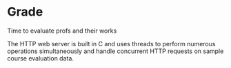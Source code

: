 # Grade

Time to evaluate profs and their works

The HTTP web server is built in C and uses threads to perform numerous operations simultaneously and handle concurrent HTTP requests on sample course evaluation data.
